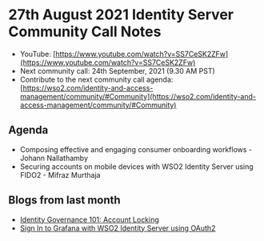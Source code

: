 # 27th August 2021 Identity Server Community Call Notes

-   YouTube: [https://www.youtube.com/watch?v=SS7CeSK2ZFw](https://www.youtube.com/watch?v=SS7CeSK2ZFw)
-   Next community call: 24th September, 2021 (9.30 AM PST)
-   Contribute to the next community call agenda: [https://wso2.com/identity-and-access-management/community/#Community](https://wso2.com/identity-and-access-management/community/#Community)

## Agenda

-   Composing effective and engaging consumer onboarding workflows - Johann Nallathamby
-   Securing accounts on mobile devices with WSO2 Identity Server using FIDO2 - Mifraz Murthaja

## Blogs from last month

* [Identity Governance 101: Account Locking](https://everything1know.wordpress.com/2021/08/21/identity-governance-101-account-locking/)
* [Sign In to Grafana with WSO2 Identity Server using OAuth2](https://shanchathusanda.medium.com/sign-in-to-grafana-with-wso2-identity-server-using-oauth2-adbce98d362c)
